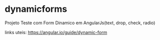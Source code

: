 # dynamicforms
Projeto Teste com Form Dinamico em AngularJs(text, drop, check, radio)


links uteis:
https://angular.io/guide/dynamic-form
